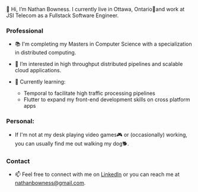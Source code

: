 👋 Hi, I’m Nathan Bowness. I currently live in Ottawa, Ontario🍁and work at JSI Telecom as a Fullstack Software Engineer. 

### Professional
- 📚 I'm completing my Masters in Computer Science with a specialization in distributed computing.
- 👀 I’m interested in high throughput distributed pipelines and scalable cloud applications.
 
- 🌱 Currently learning:
  - Temporal to facilitate high traffic processing pipelines
  - Flutter to expand my front-end development skills on cross platform apps


### Personal: 
- If I'm not at my desk playing video games🎮 or (occasionally) working, you can usually find me out walking my dog🐕.

### Contact
- 📫 Feel free to connect with me on [LinkedIn](https://www.linkedin.com/in/nathan-bowness/) or you can reach me at nathanbowness@gmail.com.  

<!---
nathanbowness/nathanbowness is a ✨ special ✨ repository because its `README.md` (this file) appears on your GitHub profile.
You can click the Preview link to take a look at your changes.
--->
